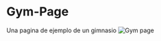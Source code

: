 # Gym-Page
Una pagina de ejemplo de un gimnasio 
![Gym page](https://user-images.githubusercontent.com/82630810/174449084-3256e133-56af-4761-838d-a1dcc8b0a2d6.png)
